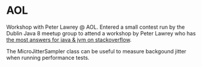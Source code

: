 # AOL
Workshop with Peter Lawrey @ AOL. Entered a small contest run by the Dublin Java 8 meetup group to attend a workshop by Peter Lawrey who has [the most answers for java & jvm on stackoverflow](http://stackoverflow.com/users/57695/peter-lawrey).

The MicroJitterSampler class can be useful to measure backgound jitter when running performance tests.
